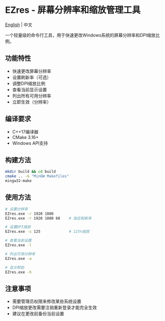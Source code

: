 # EZres - 屏幕分辨率和缩放管理工具

[English](README_EN.md) | 中文

一个轻量级的命令行工具，用于快速更改Windows系统的屏幕分辨率和DPI缩放比例。

## 功能特性

- 快速更改屏幕分辨率
- 设置刷新率（可选）
- 调整DPI缩放比例
- 查看当前显示设置
- 列出所有可用分辨率
- 立即生效（分辨率）

## 编译要求

- C++17编译器
- CMake 3.16+
- Windows API支持

## 构建方法

```bash
mkdir build && cd build
cmake .. -G "MinGW Makefiles"
mingw32-make
```

## 使用方法

```bash
# 设置分辨率
EZres.exe -r 1920 1080
EZres.exe -r 1920 1080 60    # 指定刷新率

# 设置DPI缩放
EZres.exe -s 125             # 125%缩放

# 查看当前设置
EZres.exe -l

# 列出可用分辨率
EZres.exe -a

# 显示帮助
EZres.exe -h
```

## 注意事项

- 需要管理员权限来修改某些系统设置
- DPI缩放更改需要注销重新登录才能完全生效
- 建议在更改前备份当前设置
